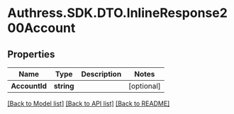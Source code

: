 # Authress.SDK.DTO.InlineResponse200Account
## Properties

Name | Type | Description | Notes
------------ | ------------- | ------------- | -------------
**AccountId** | **string** |  | [optional]

[[Back to Model list]](../README.md#documentation-for-models) [[Back to API list]](../README.md#documentation-for-api-endpoints) [[Back to README]](../README.md)

